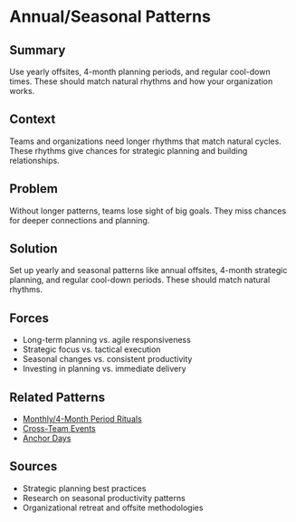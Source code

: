 ---
---
# Annual/Seasonal Patterns

## Summary
Use yearly offsites, 4-month planning periods, and regular cool-down times. These should match natural rhythms and how your organization works.

## Context
Teams and organizations need longer rhythms that match natural cycles. These rhythms give chances for strategic planning and building relationships.

## Problem
Without longer patterns, teams lose sight of big goals. They miss chances for deeper connections and planning.

## Solution
Set up yearly and seasonal patterns like annual offsites, 4-month strategic planning, and regular cool-down periods. These should match natural rhythms.

## Forces
- Long-term planning vs. agile responsiveness
- Strategic focus vs. tactical execution
- Seasonal changes vs. consistent productivity
- Investing in planning vs. immediate delivery

## Related Patterns
- [Monthly/4-Month Period Rituals](monthly-4-monthly-rituals.md)
- [Cross-Team Events](cross-team-events.md)
- [Anchor Days](../organizational/anchor-days.md)

## Sources
- Strategic planning best practices
- Research on seasonal productivity patterns
- Organizational retreat and offsite methodologies